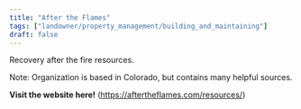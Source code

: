 ```yaml
---
title: "After the Flames"
tags: ["landowner/property_management/building_and_maintaining"]
draft: false
---
```


Recovery after the fire resources. 

Note: Organization is based in Colorado, but contains many helpful sources.

**Visit the website here!** (https://aftertheflames.com/resources/)

